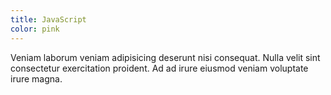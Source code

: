 ```yaml
---
title: JavaScript
color: pink
---
```


Veniam laborum veniam adipisicing deserunt nisi consequat. Nulla velit sint consectetur exercitation proident. Ad ad irure eiusmod veniam voluptate irure magna.
